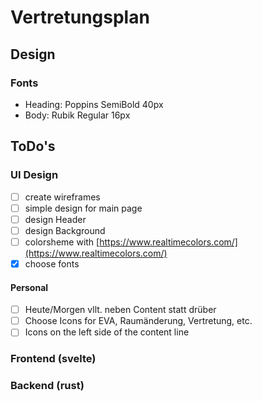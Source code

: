 # Vertretungsplan

 ## Design

  ### Fonts
   - Heading:   Poppins     SemiBold    40px
   - Body:      Rubik       Regular     16px

 ## ToDo's

  ### UI Design

   - [ ] create wireframes
   - [ ] simple design for main page
   - [ ] design Header
   - [ ] design Background
   - [ ] colorsheme with [https://www.realtimecolors.com/](https://www.realtimecolors.com/)
   - [x] choose fonts

   #### Personal

   - [ ] Heute/Morgen vllt. neben Content statt drüber
   - [ ] Choose Icons for EVA, Raumänderung, Vertretung, etc.
   - [ ] Icons on the left side of the content line

  ### Frontend (svelte)


  ### Backend (rust)